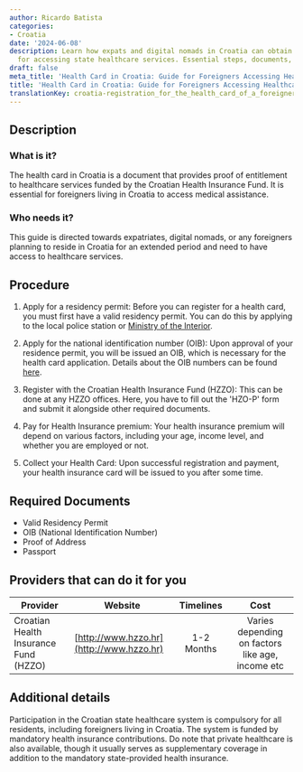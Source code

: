 ```yaml
---
author: Ricardo Batista
categories:
- Croatia
date: '2024-06-08'
description: Learn how expats and digital nomads in Croatia can obtain a health card
  for accessing state healthcare services. Essential steps, documents, and costs included.
draft: false
meta_title: 'Health Card in Croatia: Guide for Foreigners Accessing Healthcare'
title: 'Health Card in Croatia: Guide for Foreigners Accessing Healthcare'
translationKey: croatia-registration_for_the_health_card_of_a_foreigner
---
```



## Description
### What is it?
The health card in Croatia is a document that provides proof of entitlement to healthcare services funded by the Croatian Health Insurance Fund. It is essential for foreigners living in Croatia to access medical assistance.

### Who needs it?
This guide is directed towards expatriates, digital nomads, or any foreigners planning to reside in Croatia for an extended period and need to have access to healthcare services.

## Procedure
1. Apply for a residency permit: Before you can register for a health card, you must first have a valid residency permit. You can do this by applying to the local police station or [Ministry of the Interior](http://www.mup.hr/1266.aspx).

2. Apply for the national identification number (OIB): Upon approval of your residence permit, you will be issued an OIB, which is necessary for the health card application. Details about the OIB numbers can be found [here](http://www.porezna-uprava.hr/en/Pages/oib.aspx).

3. Register with the Croatian Health Insurance Fund (HZZO): This can be done at any HZZO offices. Here, you have to fill out the 'HZO-P' form and submit it alongside other required documents.

4. Pay for Health Insurance premium: Your health insurance premium will depend on various factors, including your age, income level, and whether you are employed or not.

5. Collect your Health Card: Upon successful registration and payment, your health insurance card will be issued to you after some time. 

## Required Documents
- Valid Residency Permit
- OIB (National Identification Number)
- Proof of Address
- Passport

## Providers that can do it for you

| Provider                 |         Website                        |  Timelines |       Cost      |
| ------------------- | ------------------------------- | :--------: | :--------: |
| Croatian Health Insurance Fund (HZZO) |  [http://www.hzzo.hr](http://www.hzzo.hr)    |  1-2 Months   | Varies depending on factors like age, income etc |

## Additional details
Participation in the Croatian state healthcare system is compulsory for all residents, including foreigners living in Croatia. The system is funded by mandatory health insurance contributions. Do note that private healthcare is also available, though it usually serves as supplementary coverage in addition to the mandatory state-provided health insurance.